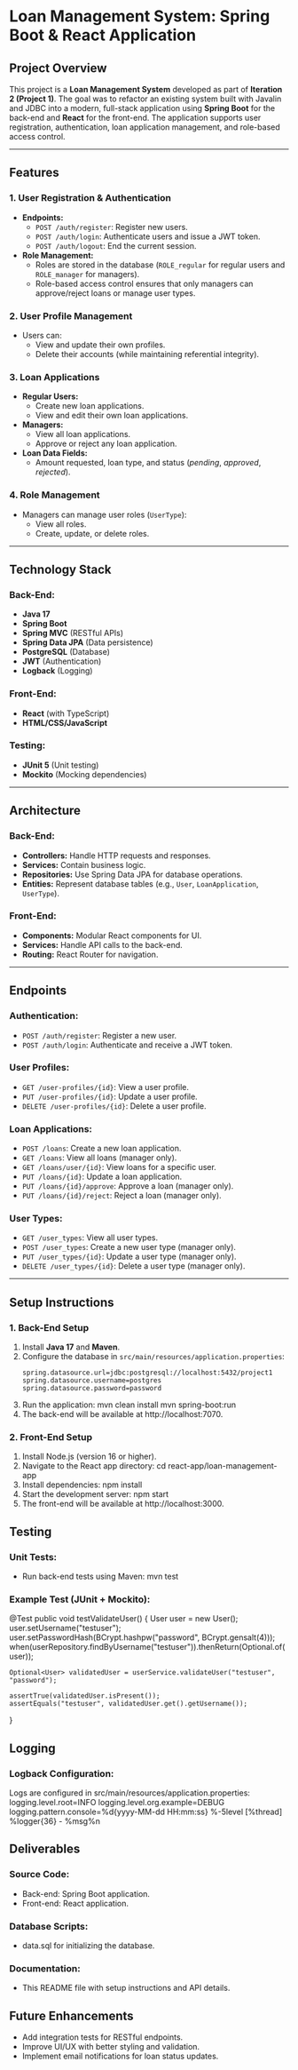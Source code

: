 # Loan Management System: Spring Boot & React Application

## **Project Overview**

This project is a **Loan Management System** developed as part of **Iteration 2 (Project 1)**. The goal was to refactor an existing system built with Javalin and JDBC into a modern, full-stack application using **Spring Boot** for the back-end and **React** for the front-end. The application supports user registration, authentication, loan application management, and role-based access control.

---

## **Features**

### **1. User Registration & Authentication**
- **Endpoints:**
  - `POST /auth/register`: Register new users.
  - `POST /auth/login`: Authenticate users and issue a JWT token.
  - `POST /auth/logout`: End the current session.
- **Role Management:**
  - Roles are stored in the database (`ROLE_regular` for regular users and `ROLE_manager` for managers).
  - Role-based access control ensures that only managers can approve/reject loans or manage user types.

### **2. User Profile Management**
- Users can:
  - View and update their own profiles.
  - Delete their accounts (while maintaining referential integrity).

### **3. Loan Applications**
- **Regular Users:**
  - Create new loan applications.
  - View and edit their own loan applications.
- **Managers:**
  - View all loan applications.
  - Approve or reject any loan application.
- **Loan Data Fields:**
  - Amount requested, loan type, and status (*pending*, *approved*, *rejected*).

### **4. Role Management**
- Managers can manage user roles (`UserType`):
  - View all roles.
  - Create, update, or delete roles.

---

## **Technology Stack**

### **Back-End:**
- **Java 17**
- **Spring Boot**
- **Spring MVC** (RESTful APIs)
- **Spring Data JPA** (Data persistence)
- **PostgreSQL** (Database)
- **JWT** (Authentication)
- **Logback** (Logging)

### **Front-End:**
- **React** (with TypeScript)
- **HTML/CSS/JavaScript**

### **Testing:**
- **JUnit 5** (Unit testing)
- **Mockito** (Mocking dependencies)

---

## **Architecture**

### **Back-End:**
- **Controllers:** Handle HTTP requests and responses.
- **Services:** Contain business logic.
- **Repositories:** Use Spring Data JPA for database operations.
- **Entities:** Represent database tables (e.g., `User`, `LoanApplication`, `UserType`).

### **Front-End:**
- **Components:** Modular React components for UI.
- **Services:** Handle API calls to the back-end.
- **Routing:** React Router for navigation.

---

## **Endpoints**

### **Authentication:**
- `POST /auth/register`: Register a new user.
- `POST /auth/login`: Authenticate and receive a JWT token.

### **User Profiles:**
- `GET /user-profiles/{id}`: View a user profile.
- `PUT /user-profiles/{id}`: Update a user profile.
- `DELETE /user-profiles/{id}`: Delete a user profile.

### **Loan Applications:**
- `POST /loans`: Create a new loan application.
- `GET /loans`: View all loans (manager only).
- `GET /loans/user/{id}`: View loans for a specific user.
- `PUT /loans/{id}`: Update a loan application.
- `PUT /loans/{id}/approve`: Approve a loan (manager only).
- `PUT /loans/{id}/reject`: Reject a loan (manager only).

### **User Types:**
- `GET /user_types`: View all user types.
- `POST /user_types`: Create a new user type (manager only).
- `PUT /user_types/{id}`: Update a user type (manager only).
- `DELETE /user_types/{id}`: Delete a user type (manager only).

---

## **Setup Instructions**

### **1. Back-End Setup**
1. Install **Java 17** and **Maven**.
2. Configure the database in `src/main/resources/application.properties`:
   ```properties
   spring.datasource.url=jdbc:postgresql://localhost:5432/project1
   spring.datasource.username=postgres
   spring.datasource.password=password

3. Run the application:
mvn clean install
mvn spring-boot:run
4. The back-end will be available at http://localhost:7070.

### **2. Front-End Setup**
1. Install Node.js (version 16 or higher).
2. Navigate to the React app directory:
cd react-app/loan-management-app
3. Install dependencies:
npm install
4. Start the development server:
npm start
5. The front-end will be available at http://localhost:3000.
## **Testing**
### **Unit Tests:**
- Run back-end tests using Maven:
mvn test
### **Example Test (JUnit + Mockito):**
@Test
public void testValidateUser() {
    User user = new User();
    user.setUsername("testuser");
    user.setPasswordHash(BCrypt.hashpw("password", BCrypt.gensalt(4)));
    when(userRepository.findByUsername("testuser")).thenReturn(Optional.of(user));

    Optional<User> validatedUser = userService.validateUser("testuser", "password");

    assertTrue(validatedUser.isPresent());
    assertEquals("testuser", validatedUser.get().getUsername());
}

## **Logging**
### **Logback Configuration:**
Logs are configured in src/main/resources/application.properties:
logging.level.root=INFO
logging.level.org.example=DEBUG
logging.pattern.console=%d{yyyy-MM-dd HH:mm:ss} %-5level [%thread] %logger{36} - %msg%n


## **Deliverables**
### **Source Code:**
- Back-end: Spring Boot application.
- Front-end: React application.
### **Database Scripts:**
- data.sql for initializing the database.
### **Documentation:**
- This README file with setup instructions and API details.

## **Future Enhancements**
- Add integration tests for RESTful endpoints.
- Improve UI/UX with better styling and validation.
- Implement email notifications for loan status updates.
